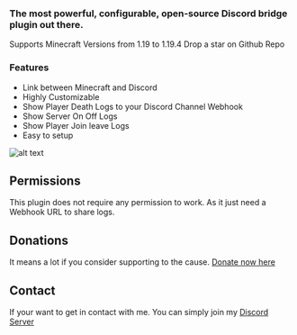 ### The most powerful, configurable, open-source Discord bridge plugin out there.
Supports Minecraft Versions from 1.19 to 1.19.4
Drop a star on Github Repo

### Features
- Link between Minecraft and Discord
- Highly Customizable
- Show Player Death Logs to your Discord Channel Webhook
- Show Server On Off Logs
- Show Player Join leave Logs
- Easy to setup

![alt text](https://cdn.discordapp.com/attachments/1101049819709055008/1101049881742811156/image.png)

## Permissions
This plugin does not require any permission to work. As it just need a Webhook URL to share logs.

## Donations
It means a lot if you consider supporting to the cause. [Donate now here](https://dono.hellofaizan.me/)

## Contact
If your want to get in contact with me. You can simply join my [Discord Server](https://discord.com/invite/AJTAWsJafW)
